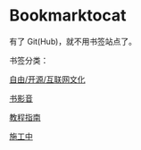 Bookmarktocat
=============

有了 Git(Hub)，就不用书签站点了。

书签分类：

[自由/开源/互联网文化](foss-internet-culture.md)

[书影音](book-film-music.md)

[教程指南](howto-tuts.md)

[施工中](in-progress.md)
